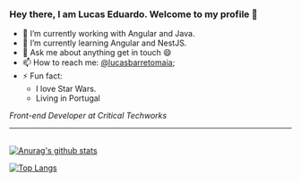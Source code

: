 ### Hey there, I am Lucas Eduardo. Welcome to my profile 👋

- 🔭 I’m currently working with Angular and Java.
- 🌱 I’m currently learning Angular and NestJS.
- 💬 Ask me about anything get in touch 😄
- 📫 How to reach me: [@lucasbarretomaia](https://www.linkedin.com/in/lucas-maia-12722a17b/);
- ⚡ Fun fact:
  - I love Star Wars.
  - Living in Portugal

<em>Front-end Developer at Critical Techworks</em>
<br/>
<hr/>

<br/>[![Anurag's github stats](https://github-readme-stats.vercel.app/api?username=MaiaLucas&count_private=true&count_private=true&theme=tokyonight)](https://github.com/anuraghazra/github-readme-stats)

[![Top Langs](https://github-readme-stats.vercel.app/api/top-langs/?username=MaiaLucas&layout=compact&theme=tokyonight)](https://github.com/anuraghazra/github-readme-stats)

